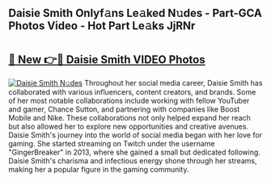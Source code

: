 ## Daisie Smith Onlyf𝚊ns Le𝚊ked N𝚞des - Part-GCA Photos Video - Hot Part Le𝚊ks JjRNr

# <h2><a href="http://ab55027.deff.icu/?id=Daisie+Smith">🔗 New 👉🔴 Daisie Smith VIDEO Photos</a></h2>

[![Daisie Smith N𝚞des](https://i.imgur.com/rIISA9y.gif)](http://ab55027.deff.icu/?id=Daisie+Smith)
Throughout her social media career, Daisie Smith has collaborated with various influencers, content creators, and brands. Some of her most notable collaborations include working with fellow YouTuber and gamer, Chance Sutton, and partnering with companies like Boost Mobile and Nike. These collaborations not only helped expand her reach but also allowed her to explore new opportunities and creative avenues. Daisie Smith's journey into the world of social media began with her love for gaming. She started streaming on Twitch under the username "GingerBreaker" in 2013, where she gained a small but dedicated following. Daisie Smith's charisma and infectious energy shone through her streams, making her a popular figure in the gaming community.
